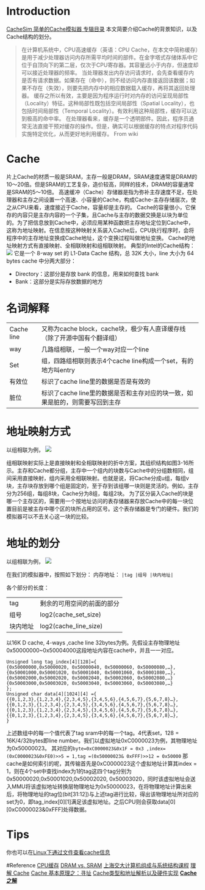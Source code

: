 # Introduction
[CacheSim 简单的Cache模拟器 专辑目录](http://www.findspace.name/easycoding/1717)
本文简要介绍Cache的背景知识，以及Cache结构的划分。

>在计算机系统中，CPU高速缓存（英语：CPU Cache，在本文中简称缓存）是用于减少处理器访问内存所需平均时间的部件。在金字塔式存储体系中它位于自顶向下的第二层，仅次于CPU寄存器。其容量远小于内存，但速度却可以接近处理器的频率。
当处理器发出内存访问请求时，会先查看缓存内是否有请求数据。如果存在（命中），则不经访问内存直接返回该数据；如果不存在（失效），则要先把内存中的相应数据载入缓存，再将其返回处理器。
缓存之所以有效，主要是因为程序运行时对内存的访问呈现局部性（Locality）特征。这种局部性既包括空间局部性（Spatial Locality），也包括时间局部性（Temporal Locality）。有效利用这种局部性，缓存可以达到极高的命中率。
在处理器看来，缓存是一个透明部件。因此，程序员通常无法直接干预对缓存的操作。但是，确实可以根据缓存的特点对程序代码实施特定优化，从而更好地利用缓存。
From wiki

# Cache
片上Cache的材质一般是SRAM，主存一般是DRAM，SRAM速度通常是DRAM的10～20倍。但是SRAM的工艺复杂，造价较高，同样的技术，DRAM的容量通常是SRAM的5～10倍。
高速缓冲（Cache）存储器是指为弥补主存速度不足，在处理器和主存之间设置一个高速、小容量的Cache，构成Cache-主存存储层次，使之从CPU来看，速度接近于Cache，容量却是主存的。
Cache的容量很小，它保存的内容只是主存内容的一个子集，且Cache与主存的数据交换是以块为单位的。为了把信息放到Cache中，必须应用某种函数把主存地址定位到Cache中，这称为地址映射。在信息按这种映射关系装入Cache后，CPU执行程序时，会将程序中的主存地址变换成Cache地址，这个变换过程叫做地址变换。
Cache的地址映射方式有直接映射、全相联映射和组相联映射。
典型的Intel的Cache结构：
![](http://www.mouseos.com/images/intel_cache.png)
它是一个 8-way set 的 L1-Data Cache 结构，总 32K 大小，line 大小为 64 bytes
cache 中分两大部分：

+ Directory：这部分是存放 bank 的信息，用来如何查找 bank
+ Bank：这部分是实际存放数据的地方

# 名词解释
|||
|-|-|
|Cache line|又称为cache block，cache块，极少有人直译缓存线（除了开源中国有个翻译组）|
|way|几路组相联，一般一个way对应一个line|
|Set|组，四路组相联则表示4个cache line构成一个set，有的地方叫entry|
|有效位|标识了cache line里的数据是否是有效的|
|脏位|标识了cache line里的数据是否和主存对应的块一致，如果是脏的，则需要写回到主存|

# 地址映射方式
以组相联为例，
![](http://img.blog.csdn.net/20140508142124875?watermark/2/text/aHR0cDovL2Jsb2cuY3Nkbi5uZXQvaGVqaW5neXVhbjY=/font/5a6L5L2T/fontsize/400/fill/I0JBQkFCMA==/dissolve/70/gravity/Center)

组相联映射实际上是直接映射和全相联映射的折中方案，其组织结构如图3-16所示。主存和Cache都分组，主存中一个组内的块数与Cache中的分组数相同，组间采用直接映射，组内采用全相联映射。也就是说，将Cache分成u组，每组v块，主存块存放到哪个组是固定的，至于存到该组哪一块则是灵活的。例如，主存分为256组，每组8块，Cache分为8组，每组2块。
为了区分装入Cache的块是哪一个主存区的，需要用一个按地址访问的表存储器来存放Cache中的每一块位置目前是被主存中哪个区的块所占用的区号。这个表存储器是专门的硬件。我们的模拟器可以不去关心这一块的比较。
# 地址的划分
以组相联为例，
![](http://blog.chinaunix.net/attachment/201105/24/24517893_13062271200XaJ.jpg)

在我们的模拟器中，按照如下划分：
内存地址：
`|tag |组号 |块内地址|`

各个部分的长度：

|||
|-|-|
|tag|剩余的可用空间的前面的部分|
|组号|log2(cache_set_size)|
|块内地址|log2(cache_line_size)|

以16K D cache, 4-ways ,cache line 32bytes为例。先假设主存物理地址0x50000000~0x50004000这段地址内容在cache中，并且一一对应。
```
Unsigned long tag_index[4][128]={
{0x50000000,0x50000020, 0x50000040, 0x50000060, 0x50000080,…},
{0x50001000,0x50001020, 0x50001040, 0x50001060, 0x50001080,…},
{0x50002000,0x50002020, 0x50002040, 0x50002060, 0x50002080,…}
{0x50003000,0x50003020, 0x50003040, 0x50003060, 0x50003080,…}
};
Unsigned char data[4][1024][4] ={
{{0,1,2,3},{1,2,3,4},{2,3,4,5},{3,4,5,6},{4,5,6,7},{5,6,7,8}…},
{{0,1,2,3},{1,2,3,4},{2,3,4,5},{3,4,5,6},{4,5,6,7},{5,6,7,8}…},
{{0,1,2,3},{1,2,3,4},{2,3,4,5},{3,4,5,6},{4,5,6,7},{5,6,7,8}…},
{{0,1,2,3},{1,2,3,4},{2,3,4,5},{3,4,5,6},{4,5,6,7},{5,6,7,8}…},
}
```
上述数组中的每一个值代表了tag sram中的每一个tag。4代表set，128 = 16K/4/32bytes即line number。我们以虚拟地址0xC0000023为例，其物理地址为0x50000023。
其对应的`byte=0xC0000023&0x1F = 0x3 ,index=(0xC0000023&0xFE0)>>5 = 1,tag =(0x50000023& 0xFFF)>>12 = 0x50000`
那cache是如何索引的呢，其传输首先是0xC0000023这个虚拟地址计算其index = 1，则在4个set中查找index为1的tag这四个tag分别为0x50000020,0x50001020,0x50002020, 0x50003020，同时该虚拟地址会送入MMU将该虚拟地址转换层物理地址为0x50000023，在将物理地址计算出来后，将物理地址的tag位(bit[31:12])与上述tag进行比较，得出该物理地址所对应的set为0，即tag_index[0][1]满足该虚拟地址。之后CPU则会获取data[0][0xC0000023&0xFFF]处得数据。

# Tips
你也可以在[Linux下通过文件查看cache信息](http://www.findspace.name/easycoding/1694)

#Reference
[CPU缓存](https://zh.wikipedia.org/wiki/CPU%E7%BC%93%E5%AD%98)
[DRAM vs. SRAM](https://courses.cs.washington.edu/courses/cse471/01au/mainmem.pdf)
[上海交大计算机组成与系统结构课程](http://share.onlinesjtu.com/mod/tab/view.php?id=204)
[理解 Cache](http://www.mouseos.com/arch/cache.html)
[Cache 基本原理之：寻址](http://notes.yuwh.net/cache-%E7%9A%84%E5%B7%A5%E4%BD%9C%E5%8E%9F%E7%90%86/)
[Cache类型和地址解析以及硬件实现](http://blog.sina.com.cn/s/blog_80ce3a550102vde2.html)
[**Cache 之解**](http://blog.chinaunix.net/uid-24517893-id-334964.html)